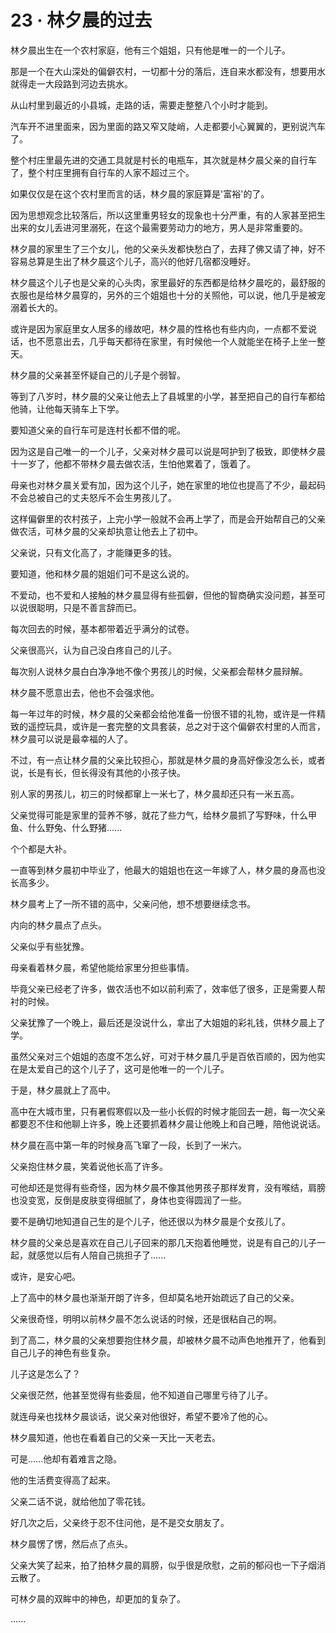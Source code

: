<link rel="stylesheet" href="../styles/text.css" />
<h1>23 · 林夕晨的过去</h1>

林夕晨出生在一个农村家庭，他有三个姐姐，只有他是唯一的一个儿子。

那是一个在大山深处的偏僻农村，一切都十分的落后，连自来水都没有，想要用水就得走一大段路到河边去挑水。

从山村里到最近的小县城，走路的话，需要走整整八个小时才能到。

汽车开不进里面来，因为里面的路又窄又陡峭，人走都要小心翼翼的，更别说汽车了。

整个村庄里最先进的交通工具就是村长的电瓶车，其次就是林夕晨父亲的自行车了，整个村庄里拥有自行车的人家不超过三个。

如果仅仅是在这个农村里而言的话，林夕晨的家庭算是'富裕'的了。

因为思想观念比较落后，所以这里重男轻女的现象也十分严重，有的人家甚至把生出来的女儿丢进河里溺死，在这个最需要劳动力的地方，男人是非常重要的。

林夕晨的家里生了三个女儿，他的父亲头发都快愁白了，去拜了佛又请了神，好不容易总算是生出了林夕晨这个儿子，高兴的他好几宿都没睡好。

林夕晨这个儿子也是父亲的心头肉，家里最好的东西都是给林夕晨吃的，最舒服的衣服也是给林夕晨穿的，另外的三个姐姐也十分的关照他，可以说，他几乎是被宠溺着长大的。

或许是因为家庭里女人居多的缘故吧，林夕晨的性格也有些内向，一点都不爱说话，也不愿意出去，几乎每天都待在家里，有时候他一个人就能坐在椅子上坐一整天。

林夕晨的父亲甚至怀疑自己的儿子是个弱智。

等到了八岁时，林夕晨的父亲让他去上了县城里的小学，甚至把自己的自行车都给他骑，让他每天骑车上下学。

要知道父亲的自行车可是连村长都不借的呢。

因为这是自己唯一的一个儿子，父亲对林夕晨可以说是呵护到了极致，即使林夕晨十一岁了，他都不带林夕晨去做农活，生怕他累着了，饿着了。

母亲也对林夕晨关爱有加，因为这个儿子，她在家里的地位也提高了不少，最起码不会总被自己的丈夫怒斥不会生男孩儿了。

这样偏僻里的农村孩子，上完小学一般就不会再上学了，而是会开始帮自己的父亲做农活，可林夕晨的父亲却执意让他去上了初中。

父亲说，只有文化高了，才能赚更多的钱。

要知道，他和林夕晨的姐姐们可不是这么说的。

不爱动，也不爱和人接触的林夕晨显得有些孤僻，但他的智商确实没问题，甚至可以说很聪明，只是不善言辞而已。

每次回去的时候，基本都带着近乎满分的试卷。

父亲很高兴，认为自己没白疼自己的儿子。

每次别人说林夕晨白白净净地不像个男孩儿的时候，父亲都会帮林夕晨辩解。

林夕晨不愿意出去，他也不会强求他。

每一年过年的时候，林夕晨的父亲都会给他准备一份很不错的礼物，或许是一件精致的遥控玩具，或许是一套完整的文具套装，总之对于这个偏僻农村里的人而言，林夕晨可以说是最幸福的人了。

不过，有一点让林夕晨的父亲比较担心，那就是林夕晨的身高好像没怎么长，或者说，长是有长，但长得没有其他的小孩子快。

别人家的男孩儿，初三的时候都窜上一米七了，林夕晨却还只有一米五高。

父亲觉得可能是家里的营养不够，就花了些力气，给林夕晨抓了写野味，什么甲鱼、什么野兔、什么野猪......

个个都是大补。

一直等到林夕晨初中毕业了，他最大的姐姐也在这一年嫁了人，林夕晨的身高也没长高多少。

林夕晨考上了一所不错的高中，父亲问他，想不想要继续念书。

内向的林夕晨点了点头。

父亲似乎有些犹豫。

母亲看着林夕晨，希望他能给家里分担些事情。

毕竟父亲已经老了许多，做农活也不如以前利索了，效率低了很多，正是需要人帮衬的时候。

父亲犹豫了一个晚上，最后还是没说什么，拿出了大姐姐的彩礼钱，供林夕晨上了学。

虽然父亲对三个姐姐的态度不怎么好，可对于林夕晨几乎是百依百顺的，因为他实在是太爱自己的这个儿子了，这可是他唯一的一个儿子。

于是，林夕晨就上了高中。

高中在大城市里，只有暑假寒假以及一些小长假的时候才能回去一趟，每一次父亲都要忍不住和他聊上许多，晚上还要抓着林夕晨让他晚上和自己睡，陪他说说话。

林夕晨在高中第一年的时候身高飞窜了一段，长到了一米六。

父亲抱住林夕晨，笑着说他长高了许多。

可他却还是觉得有些奇怪，因为林夕晨不像其他男孩子那样发育，没有喉结，肩膀也没变宽，反倒是皮肤变得细腻了，身体也变得圆润了一些。

要不是确切地知道自己生的是个儿子，他还很以为林夕晨是个女孩儿了。

林夕晨的父亲总是喜欢在自己儿子回来的那几天抱着他睡觉，说是有自己的儿子一起，就感觉以后有人陪自己挑担子了......

或许，是安心吧。

上了高中的林夕晨也渐渐开朗了许多，但却莫名地开始疏远了自己的父亲。

父亲很奇怪，明明以前林夕晨不怎么说话的时候，还是很粘自己的啊。

到了高二，林夕晨的父亲想要抱住林夕晨，却被林夕晨不动声色地推开了，他看到自己儿子的神色有些复杂。

儿子这是怎么了？

父亲很茫然，他甚至觉得有些委屈，他不知道自己哪里亏待了儿子。

就连母亲也找林夕晨谈话，说父亲对他很好，希望不要冷了他的心。

林夕晨知道，他也在看着自己的父亲一天比一天老去。

可是......他却有着难言之隐。

他的生活费变得高了起来。

父亲二话不说，就给他加了零花钱。

好几次之后，父亲终于忍不住问他，是不是交女朋友了。

林夕晨愣了愣，然后点了点头。

父亲大笑了起来，拍了拍林夕晨的肩膀，似乎很是欣慰，之前的郁闷也一下子烟消云散了。

可林夕晨的双眸中的神色，却更加的复杂了。

......
